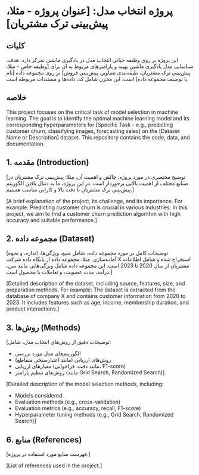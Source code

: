 # پروژه انتخاب مدل: [عنوان پروژه - مثلا، پیش‌بینی ترک مشتریان]

## کلیات

این پروژه بر روی وظیفه حیاتی انتخاب مدل در یادگیری ماشین تمرکز دارد. هدف، شناسایی مدل یادگیری ماشین بهینه و پارامترهای مربوط به آن برای [وظیفه خاص - مثلا، پیش‌بینی ترک مشتریان، طبقه‌بندی تصاویر، پیش‌بینی فروش] بر روی مجموعه داده [نام یا توصیف مجموعه داده] است. این مخزن شامل کد، داده‌ها و مستندات مربوطه است.


## خلاصه

This project focuses on the critical task of model selection in machine learning. The goal is to identify the optimal machine learning model and its corresponding hyperparameters for [Specific Task - e.g., predicting customer churn, classifying images, forecasting sales] on the [Dataset Name or Description] dataset. This repository contains the code, data, and documentation.


## 1. مقدمه (Introduction)

[توضیح مختصری در مورد پروژه، چالش و اهمیت آن. مثلا: پیش‌بینی ترک مشتریان در صنایع مختلف از اهمیت بالایی برخوردار است. در این پروژه، ما به دنبال یافتن الگوریتم پیش‌بینی ترک مشتریان با دقت بالا و کارایی مناسب هستیم.]

[A brief explanation of the project, its challenge, and its importance. For example: Predicting customer churn is crucial in various industries. In this project, we aim to find a customer churn prediction algorithm with high accuracy and suitable performance.]


## 2. مجموعه داده (Dataset)

[توضیحات کامل در مورد مجموعه داده، شامل منبع، ویژگی‌ها، اندازه، و نحوه آماده‌سازی. مثلا: مجموعه داده از پایگاه داده شرکت X استخراج شده و شامل اطلاعات مشتریان از سال 2020 تا 2023 است. این مجموعه داده شامل ویژگی‌هایی مانند سن، درآمد، مدت عضویت، و تعاملات با محصول است.]

[Detailed description of the dataset, including source, features, size, and preparation methods. For example: The dataset is extracted from the database of company X and contains customer information from 2020 to 2023. It includes features such as age, income, membership duration, and product interactions.]


## 3. روش‌ها (Methods)

[توضیحات دقیق از روش‌های انتخاب مدل، شامل:
* الگوریتم‌های مدل مورد بررسی
* روش‌های ارزیابی (مانند اعتبارسنجی متقاطع)
* معیارهای ارزیابی (مانند دقت، فراخوانی، F1-score)
* روش‌های تنظیم پارامتر (مانند Grid Search, Randomized Search)]

[Detailed description of the model selection methods, including:
* Models considered
* Evaluation methods (e.g., cross-validation)
* Evaluation metrics (e.g., accuracy, recall, F1-score)
* Hyperparameter tuning methods (e.g., Grid Search, Randomized Search)]




## 6.  منابع (References)

[فهرست منابع مورد استفاده در پروژه.]

[List of references used in the project.]

